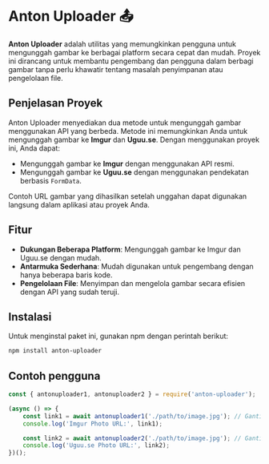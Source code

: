 # Anton Uploader 📤

**Anton Uploader** adalah utilitas yang memungkinkan pengguna untuk mengunggah gambar ke berbagai platform secara cepat dan mudah. Proyek ini dirancang untuk membantu pengembang dan pengguna dalam berbagi gambar tanpa perlu khawatir tentang masalah penyimpanan atau pengelolaan file.

## Penjelasan Proyek

Anton Uploader menyediakan dua metode untuk mengunggah gambar menggunakan API yang berbeda. Metode ini memungkinkan Anda untuk mengunggah gambar ke **Imgur** dan **Uguu.se**. Dengan menggunakan proyek ini, Anda dapat:

- Mengunggah gambar ke **Imgur** dengan menggunakan API resmi.
- Mengunggah gambar ke **Uguu.se** dengan menggunakan pendekatan berbasis `FormData`.

Contoh URL gambar yang dihasilkan setelah unggahan dapat digunakan langsung dalam aplikasi atau proyek Anda.

## Fitur

- **Dukungan Beberapa Platform**: Mengunggah gambar ke Imgur dan Uguu.se dengan mudah.
- **Antarmuka Sederhana**: Mudah digunakan untuk pengembang dengan hanya beberapa baris kode.
- **Pengelolaan File**: Menyimpan dan mengelola gambar secara efisien dengan API yang sudah teruji.

## Instalasi

Untuk menginstal paket ini, gunakan npm dengan perintah berikut:

```bash
npm install anton-uploader
```

## Contoh pengguna

```javascript
const { antonuploader1, antonuploader2 } = require('anton-uploader');

(async () => {
    const link1 = await antonuploader1('./path/to/image.jpg'); // Ganti dengan path file yang benar
    console.log('Imgur Photo URL:', link1);

    const link2 = await antonuploader2('./path/to/image.jpg'); // Ganti dengan path file yang benar
    console.log('Uguu.se Photo URL:', link2);
})();